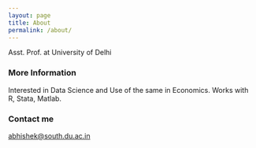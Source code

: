 ```yaml
---
layout: page
title: About
permalink: /about/
---
```


Asst. Prof. at University of Delhi

### More Information

Interested in Data Science and Use of the same in Economics.
Works with R, Stata, Matlab.

### Contact me

[abhishek@south.du.ac.in](mailto:email@domain.com)
